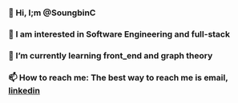 ### 👋 Hi, I;m @SoungbinC
### 👀 I am interested in Software Engineering and full-stack
### 🌱 I’m currently learning front_end and graph theory
### 📫 How to reach me: The best way to reach me is email, [linkedin](http://www.linkedin.com/in/iam1004foryou)

<!--
**SoungbinC/SoungbinC** is a ✨ _special_ ✨ repository because its `README.md` (this file) appears on your GitHub profile.

Here are some ideas to get you started:

- 🔭 I’m currently working on ...
- 🌱 I’m currently learning ...
- 👯 I’m looking to collaborate on ...
- 🤔 I’m looking for help with ...
- 💬 Ask me about ...
- 📫 How to reach me: ...
- 😄 Pronouns: ...
- ⚡ Fun fact: ...
-->
